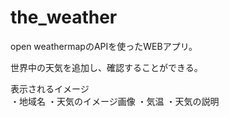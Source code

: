 # the_weather

open weathermapのAPIを使ったWEBアプリ。

世界中の天気を追加し、確認することができる。

表示されるイメージ<br>
・地域名
・天気のイメージ画像
・気温
・天気の説明
